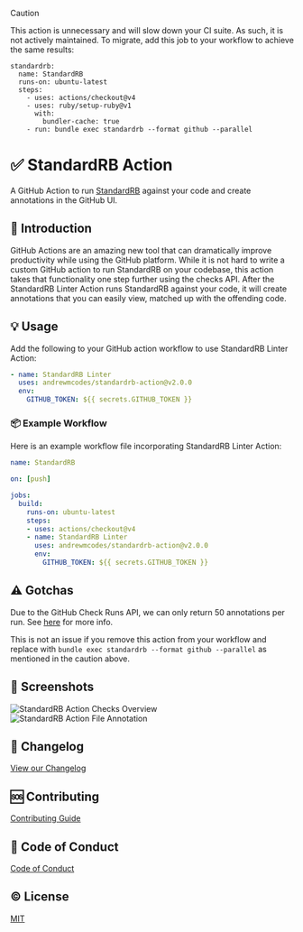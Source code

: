  > [!CAUTION]
> This action is unnecessary and will slow down your CI suite. As such, it is not actively maintained.
> To migrate, add this job to your workflow to achieve the same results:
>
> ```
> standardrb:
>   name: StandardRB
>   runs-on: ubuntu-latest
>   steps:
>     - uses: actions/checkout@v4
>     - uses: ruby/setup-ruby@v1
>       with:
>         bundler-cache: true
>     - run: bundle exec standardrb --format github --parallel
> ```

# :white_check_mark: StandardRB Action

A GitHub Action to run [StandardRB](https://github.com/testdouble/standard) against your code and create annotations in the GitHub UI.

## :page_facing_up: Introduction

GitHub Actions are an amazing new tool that can dramatically improve productivity while using the GitHub platform. While it is not hard to write a custom GitHub action to run StandardRB on your codebase, this action takes that functionality one step further using the checks API. After the StandardRB Linter Action runs StandardRB against your code, it will create annotations that you can easily view, matched up with the offending code.

## :bulb: Usage

Add the following to your GitHub action workflow to use StandardRB Linter Action:

```yaml
- name: StandardRB Linter
  uses: andrewmcodes/standardrb-action@v2.0.0
  env:
    GITHUB_TOKEN: ${{ secrets.GITHUB_TOKEN }}
```

### :package: Example Workflow

Here is an example workflow file incorporating StandardRB Linter Action:

```yaml
name: StandardRB

on: [push]

jobs:
  build:
    runs-on: ubuntu-latest
    steps:
    - uses: actions/checkout@v4
    - name: StandardRB Linter
      uses: andrewmcodes/standardrb-action@v2.0.0
      env:
        GITHUB_TOKEN: ${{ secrets.GITHUB_TOKEN }}
```

## :warning: Gotchas

Due to the GitHub Check Runs API, we can only return 50 annotations per run. See [here](https://developer.github.com/v3/checks/runs/#output-object) for more info.

This is not an issue if you remove this action from your workflow and replace with `bundle exec standardrb --format github --parallel` as mentioned in the caution above.

## :camera_flash: Screenshots

![StandardRB Action Checks Overview](screenshots/check-overview.png)
![StandardRB Action File Annotation](screenshots/file-annotation.png)

## :bookmark: Changelog

[View our Changelog](/CHANGELOG.md)

## :sos: Contributing

[Contributing Guide](/CONTRIBUTING.md)

## :rotating_light: Code of Conduct

[Code of Conduct](/CODE_OF_CONDUCT.md)

## :copyright: License

[MIT](/LICENSE.md)
